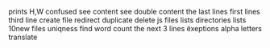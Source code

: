 prints H,W
confused
see content
see double content
the last lines
first lines
third line
create file
redirect
duplicate
delete js files
lists directories
 lists 10new files
uniqness
find
word count
the next 3 lines
ëxeptions
alpha letters
translate
